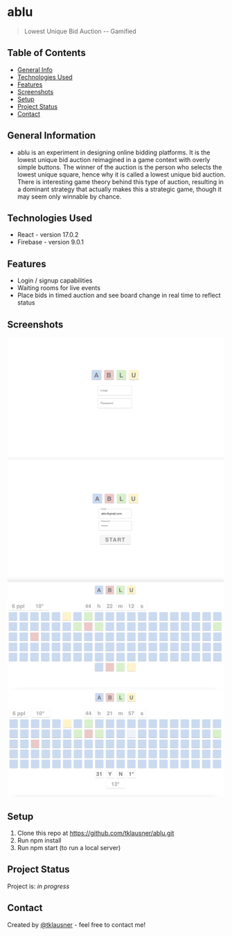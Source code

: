 # ablu
> Lowest Unique Bid Auction -- Gamified

## Table of Contents
* [General Info](#general-information)
* [Technologies Used](#technologies-used)
* [Features](#features)
* [Screenshots](#screenshots)
* [Setup](#setup)
* [Project Status](#project-status)
* [Contact](#contact)
<!-- * [License](#license) -->


## General Information
- ablu is an experiment in designing online bidding platforms. It is the lowest unique bid auction reimagined in a game context with overly simple buttons. The winner of the auction is the person who selects the lowest unique square, hence why it is called a lowest unique bid auction. There is interesting game theory behind this type of auction, resulting in a dominant strategy that actually makes this a strategic game, though it may seem only winnable by chance.

## Technologies Used
- React - version 17.0.2
- Firebase - version 9.0.1


## Features
- Login / signup capabilities
- Waiting rooms for live events
- Place bids in timed auction and see board change in real time to reflect status


## Screenshots
<img src="./screenshots/img1.png" alt="Login" width="500"/>  <img src="./screenshots/img2.png" alt="Waiting Room" width="500"/>  <img src="./screenshots/img3.png" alt="In action" width="500"/>  <img src="./screenshots/img4.png" alt="In action" width="500"/> 


## Setup
1. Clone this repo at https://github.com/tklausner/ablu.git
2. Run npm install
3. Run npm start (to run a local server)


## Project Status
Project is: _in progress_


## Contact
Created by [@tklausner](http://www.theodoreklausner.com/) - feel free to contact me!
